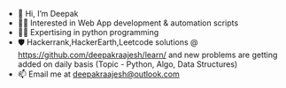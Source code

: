 - 👋 Hi, I’m Deepak
- 🧑‍💻 Interested in Web App development & automation scripts
- 🧑‍💻 Expertising in python programming
- 🛡️ Hackerrank,HackerEarth,Leetcode solutions @ https://github.com/deepakraajesh/learn/ and new problems are getting added on daily basis (Topic - Python, Algo, Data Structures)
- 📫 Email me at deepakraajesh@outlook.com

<!---
deepakraajesh/deepakraajesh is a ✨ special ✨ repository because its `README.md` (this file) appears on your GitHub profile.
You can click the Preview link to take a look at your changes.
--->
